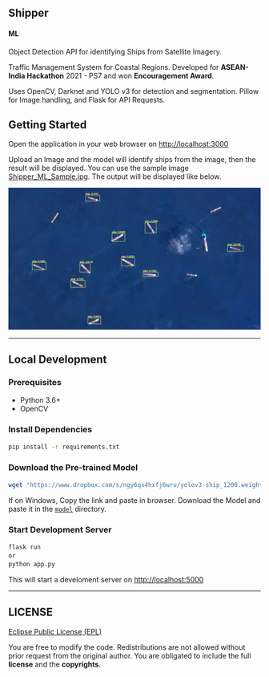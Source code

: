 ## Shipper

#### ML

Object Detection API for identifying Ships from Satellite Imagery.

Traffic Management System for Coastal Regions.
Developed for **ASEAN-India Hackathon** 2021 - PS7 and won **Encouragement Award**.

Uses OpenCV, Darknet and YOLO v3 for detection and segmentation. Pillow for Image handling, and Flask for API Requests. 


## Getting Started

Open the application in your web browser on [http://localhost:3000](http://localhost:3000)

Upload an Image and the model will identify ships from the image, then the result will be displayed.
You can use the sample image [Shipper_ML_Sample.jpg](Shipper_ML_Sample.jpg). The output will be displayed like below.

![](Predictions.jpeg)

---
## Local Development

### Prerequisites

- Python 3.6+
- OpenCV

### Install Dependencies

```bash
pip install -r requirements.txt
```

### Download the Pre-trained Model

```bash
wget "https://www.dropbox.com/s/ngy6qx4hxfj6wru/yolov3-ship_1200.weights?dl=1" model/yolov3-ship_1200.weights
```

If on Windows, Copy the link and paste in browser. Download the Model and paste it in the [`model`](model) directory. 
### Start Development Server

```bash
flask run
or 
python app.py
```

This will start a develoment server  on [http://localhost:5000](http://localhost:5000)

---

## LICENSE
[Eclipse Public License (EPL)](https://www.eclipse.org/legal/epl-2.0/)

You are free to modify the code. Redistributions are not allowed without prior request from the original author. You are obligated to include the full **license** and the **copyrights**.